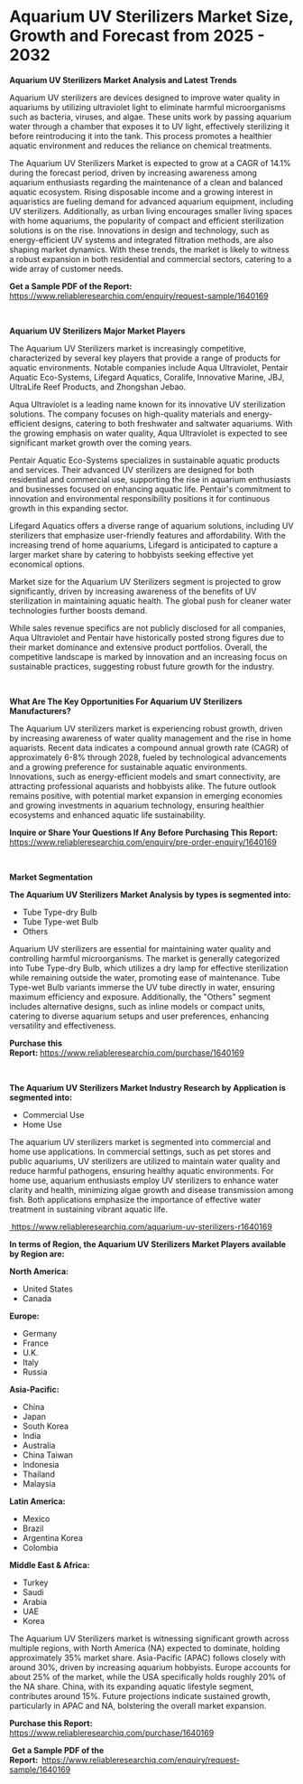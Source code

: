 <p><h1>Aquarium UV Sterilizers Market Size, Growth and Forecast from 2025 - 2032</h1></p><p><strong>Aquarium UV Sterilizers Market Analysis and Latest Trends</strong></p>
<p><p>Aquarium UV sterilizers are devices designed to improve water quality in aquariums by utilizing ultraviolet light to eliminate harmful microorganisms such as bacteria, viruses, and algae. These units work by passing aquarium water through a chamber that exposes it to UV light, effectively sterilizing it before reintroducing it into the tank. This process promotes a healthier aquatic environment and reduces the reliance on chemical treatments.</p><p>The Aquarium UV Sterilizers Market is expected to grow at a CAGR of 14.1% during the forecast period, driven by increasing awareness among aquarium enthusiasts regarding the maintenance of a clean and balanced aquatic ecosystem. Rising disposable income and a growing interest in aquaristics are fueling demand for advanced aquarium equipment, including UV sterilizers. Additionally, as urban living encourages smaller living spaces with home aquariums, the popularity of compact and efficient sterilization solutions is on the rise. Innovations in design and technology, such as energy-efficient UV systems and integrated filtration methods, are also shaping market dynamics. With these trends, the market is likely to witness a robust expansion in both residential and commercial sectors, catering to a wide array of customer needs.</p></p>
<p><strong>Get a Sample PDF of the Report:&nbsp;</strong> <a href="https://www.reliableresearchiq.com/enquiry/request-sample/1640169?utm_campaign=2271&utm_medium=2&utm_source=Github&utm_content=ia&utm_term=16042025&utm_id=aquarium-uv-sterilizers">https://www.reliableresearchiq.com/enquiry/request-sample/1640169</a></p>
<p>&nbsp;</p>
<p><strong>Aquarium UV Sterilizers Major Market Players</strong></p>
<p><p>The Aquarium UV Sterilizers market is increasingly competitive, characterized by several key players that provide a range of products for aquatic environments. Notable companies include Aqua Ultraviolet, Pentair Aquatic Eco-Systems, Lifegard Aquatics, Coralife, Innovative Marine, JBJ, UltraLife Reef Products, and Zhongshan Jebao.</p><p>Aqua Ultraviolet is a leading name known for its innovative UV sterilization solutions. The company focuses on high-quality materials and energy-efficient designs, catering to both freshwater and saltwater aquariums. With the growing emphasis on water quality, Aqua Ultraviolet is expected to see significant market growth over the coming years.</p><p>Pentair Aquatic Eco-Systems specializes in sustainable aquatic products and services. Their advanced UV sterilizers are designed for both residential and commercial use, supporting the rise in aquarium enthusiasts and businesses focused on enhancing aquatic life. Pentair's commitment to innovation and environmental responsibility positions it for continuous growth in this expanding sector.</p><p>Lifegard Aquatics offers a diverse range of aquarium solutions, including UV sterilizers that emphasize user-friendly features and affordability. With the increasing trend of home aquariums, Lifegard is anticipated to capture a larger market share by catering to hobbyists seeking effective yet economical options.</p><p>Market size for the Aquarium UV Sterilizers segment is projected to grow significantly, driven by increasing awareness of the benefits of UV sterilization in maintaining aquatic health. The global push for cleaner water technologies further boosts demand.</p><p>While sales revenue specifics are not publicly disclosed for all companies, Aqua Ultraviolet and Pentair have historically posted strong figures due to their market dominance and extensive product portfolios. Overall, the competitive landscape is marked by innovation and an increasing focus on sustainable practices, suggesting robust future growth for the industry.</p></p>
<p>&nbsp;</p>
<p><strong>What Are The Key Opportunities For Aquarium UV Sterilizers Manufacturers?</strong></p>
<p><p>The Aquarium UV sterilizers market is experiencing robust growth, driven by increasing awareness of water quality management and the rise in home aquarists. Recent data indicates a compound annual growth rate (CAGR) of approximately 6-8% through 2028, fueled by technological advancements and a growing preference for sustainable aquatic environments. Innovations, such as energy-efficient models and smart connectivity, are attracting professional aquarists and hobbyists alike. The future outlook remains positive, with potential market expansion in emerging economies and growing investments in aquarium technology, ensuring healthier ecosystems and enhanced aquatic life sustainability.</p></p>
<p><strong>Inquire or Share Your Questions If Any Before Purchasing This Report:</strong> <a href="https://www.reliableresearchiq.com/enquiry/pre-order-enquiry/1640169?utm_campaign=2271&utm_medium=2&utm_source=Github&utm_content=ia&utm_term=16042025&utm_id=aquarium-uv-sterilizers">https://www.reliableresearchiq.com/enquiry/pre-order-enquiry/1640169</a></p>
<p>&nbsp;</p>
<p><strong>Market Segmentation</strong></p>
<p><strong>The Aquarium UV Sterilizers Market Analysis by types is segmented into:</strong></p>
<p><ul><li>Tube Type-dry Bulb</li><li>Tube Type-wet Bulb</li><li>Others</li></ul></p>
<p><p>Aquarium UV sterilizers are essential for maintaining water quality and controlling harmful microorganisms. The market is generally categorized into Tube Type-dry Bulb, which utilizes a dry lamp for effective sterilization while remaining outside the water, promoting ease of maintenance. Tube Type-wet Bulb variants immerse the UV tube directly in water, ensuring maximum efficiency and exposure. Additionally, the "Others" segment includes alternative designs, such as inline models or compact units, catering to diverse aquarium setups and user preferences, enhancing versatility and effectiveness.</p></p>
<p><strong>Purchase this Report:&nbsp;</strong><a href="https://www.reliableresearchiq.com/purchase/1640169?utm_campaign=2271&utm_medium=2&utm_source=Github&utm_content=ia&utm_term=16042025&utm_id=aquarium-uv-sterilizers">https://www.reliableresearchiq.com/purchase/1640169</a></p>
<p>&nbsp;</p>
<p><strong>The Aquarium UV Sterilizers Market Industry Research by Application is segmented into:</strong></p>
<p><ul><li>Commercial Use</li><li>Home Use</li></ul></p>
<p><p>The aquarium UV sterilizers market is segmented into commercial and home use applications. In commercial settings, such as pet stores and public aquariums, UV sterilizers are utilized to maintain water quality and reduce harmful pathogens, ensuring healthy aquatic environments. For home use, aquarium enthusiasts employ UV sterilizers to enhance water clarity and health, minimizing algae growth and disease transmission among fish. Both applications emphasize the importance of effective water treatment in sustaining vibrant aquatic life.</p></p>
<p><a href="https://www.reliableresearchiq.com/aquarium-uv-sterilizers-r1640169?utm_campaign=2271&utm_medium=2&utm_source=Github&utm_content=ia&utm_term=16042025&utm_id=aquarium-uv-sterilizers">&nbsp;https://www.reliableresearchiq.com/aquarium-uv-sterilizers-r1640169</a></p>
<p><strong>In terms of Region, the Aquarium UV Sterilizers Market Players available by Region are:</strong></p>
<p>
    <p> <strong> North America: </strong>
        <ul>
            <li>United States</li>
            <li>Canada</li>
        </ul>
        </p> 
    <p> <strong> Europe: </strong>
        <ul>
            <li>Germany</li>
            <li>France</li>
            <li>U.K.</li>
            <li>Italy</li>
            <li>Russia</li>
        </ul>
        </p> 
    <p> <strong> Asia-Pacific: </strong>
        <ul>
            <li>China</li>
            <li>Japan</li>
            <li>South Korea</li>
            <li>India</li>
            <li>Australia</li>
            <li>China Taiwan</li>
            <li>Indonesia</li>
            <li>Thailand</li>
            <li>Malaysia</li>
        </ul>
        </p> 
    <p> <strong> Latin America: </strong>
        <ul>
            <li>Mexico</li>
            <li>Brazil</li>
            <li>Argentina Korea</li>
            <li>Colombia</li>
        </ul>
        </p> 
    <p> <strong> Middle East & Africa: </strong>
        <ul>
            <li>Turkey</li>
            <li>Saudi</li>
            <li>Arabia</li>
            <li>UAE</li>
            <li>Korea</li>
        </ul>
    </p>
    </p>
<p><p>The Aquarium UV Sterilizers market is witnessing significant growth across multiple regions, with North America (NA) expected to dominate, holding approximately 35% market share. Asia-Pacific (APAC) follows closely with around 30%, driven by increasing aquarium hobbyists. Europe accounts for about 25% of the market, while the USA specifically holds roughly 20% of the NA share. China, with its expanding aquatic lifestyle segment, contributes around 15%. Future projections indicate sustained growth, particularly in APAC and NA, bolstering the overall market expansion.</p></p>
<p><strong>Purchase this Report: </strong><a href="https://www.reliableresearchiq.com/purchase/1640169?utm_campaign=2271&utm_medium=2&utm_source=Github&utm_content=ia&utm_term=16042025&utm_id=aquarium-uv-sterilizers">https://www.reliableresearchiq.com/purchase/1640169</a></p>
<p>&nbsp;<strong>Get a Sample PDF of the Report:&nbsp;&nbsp;</strong><a href="https://www.reliableresearchiq.com/enquiry/request-sample/1640169?utm_campaign=2271&utm_medium=2&utm_source=Github&utm_content=ia&utm_term=16042025&utm_id=aquarium-uv-sterilizers">https://www.reliableresearchiq.com/enquiry/request-sample/1640169</a></p>
<p><strong></strong></p>
<p><p></p><p></p><p></p></p>